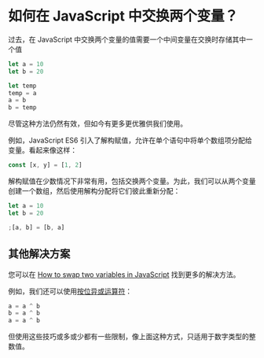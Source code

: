 # 如何在 JavaScript 中交换两个变量？

过去，在 JavaScript 中交换两个变量的值需要一个中间变量在交换时存储其中一个值

```js
let a = 10
let b = 20

let temp
temp = a
a = b
b = temp
```

尽管这种方法仍然有效，但如今有更多更优雅供我们使用。

例如，JavaScript ES6 引入了解构赋值，允许在单个语句中将单个数组项分配给变量。看起来像这样：

```js
const [x, y] = [1, 2]
```

解构赋值在少数情况下非常有用，包括交换两个变量。为此，我们可以从两个变量创建一个数组，然后使用解构分配将它们彼此重新分配：

```js
let a = 10
let b = 20

;[a, b] = [b, a]
```

## 其他解决方案

您可以在 [How to swap two variables in JavaScript](https://stackoverflow.com/questions/16201656/how-to-swap-two-variables-in-javascript) 找到更多的解决方法。

例如，我们还可以使用[按位异或运算符](http://en.wikipedia.org/wiki/XOR_swap_algorithm)：

```js
a = a ^ b
b = a ^ b
a = a ^ b
```

但使用这些技巧或多或少都有一些限制，像上面这种方式，只适用于数字类型的整数值。
